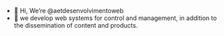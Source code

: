- 👋 Hi, We’re @aetdesenvolvimentoweb
- 👀 we develop web systems for control and management, in addition to the dissemination of content and products.
